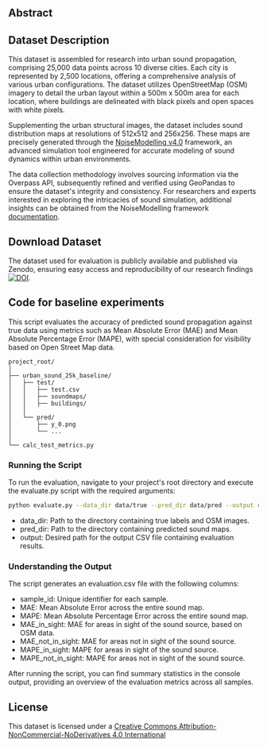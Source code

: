 ## Abstract

## Dataset Description


This dataset is assembled for research into urban sound propagation, comprising 25,000 data points across 10 diverse cities. Each city is represented by 2,500 locations, offering a comprehensive analysis of various urban configurations. The dataset utilizes OpenStreetMap (OSM) imagery to detail the urban layout within a 500m x 500m area for each location, where buildings are delineated with black pixels and open spaces with white pixels.

Supplementing the urban structural images, the dataset includes sound distribution maps at resolutions of 512x512 and 256x256. These maps are precisely generated through the [NoiseModelling v4.0](https://github.com/Universite-Gustave-Eiffel/NoiseModelling) framework, an advanced simulation tool engineered for accurate modeling of sound dynamics within urban environments.

The data collection methodology involves sourcing information via the Overpass API, subsequently refined and verified using GeoPandas to ensure the dataset's integrity and consistency. For researchers and experts interested in exploring the intricacies of sound simulation, additional insights can be obtained from the NoiseModelling framework [documentation](https://noisemodelling.readthedocs.io/en/latest/).

## Download Dataset

The dataset used for evaluation is publicly available and published via Zenodo, ensuring easy access and reproducibility of our research findings [![DOI](https://zenodo.org/badge/DOI/10.5281/zenodo.10609793.svg)](https://doi.org/10.5281/zenodo.10609793).

## Code for baseline experiments

This script evaluates the accuracy of predicted sound propagation against true data using metrics such as Mean Absolute Error (MAE) and Mean Absolute Percentage Error (MAPE), with special consideration for visibility based on Open Street Map data.

```
project_root/
│
├── urban_sound_25k_baseline/
│   ├── test/
│   │   ├── test.csv
│   │   ├── soundmaps/
│   │   ├── buildings/
│   │
│   └── pred/
│       ├── y_0.png
│       └── ...
│
└── calc_test_metrics.py
```
### Running the Script

To run the evaluation, navigate to your project's root directory and execute the evaluate.py script with the required arguments:

```bash
python evaluate.py --data_dir data/true --pred_dir data/pred --output results/evaluation.csv
```
- data_dir: Path to the directory containing true labels and OSM images.
- pred_dir: Path to the directory containing predicted sound maps.
- output: Desired path for the output CSV file containing evaluation results.

### Understanding the Output

The script generates an evaluation.csv file with the following columns:

- sample_id: Unique identifier for each sample.
- MAE: Mean Absolute Error across the entire sound map.
- MAPE: Mean Absolute Percentage Error across the entire sound map.
- MAE_in_sight: MAE for areas in sight of the sound source, based on OSM data.
- MAE_not_in_sight: MAE for areas not in sight of the sound source.
- MAPE_in_sight: MAPE for areas in sight of the sound source.
- MAPE_not_in_sight: MAPE for areas not in sight of the sound source.

After running the script, you can find summary statistics in the console output, providing an overview of the evaluation metrics across all samples.


## License
This dataset is licensed under a [Creative Commons Attribution-NonCommercial-NoDerivatives 4.0 International](https://creativecommons.org/licenses/by-nc-nd/4.0/)
